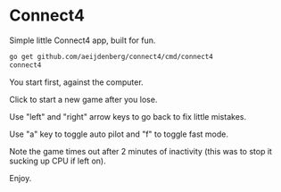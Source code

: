 # Connect4

Simple little Connect4 app, built for fun.

```bash
go get github.com/aeijdenberg/connect4/cmd/connect4
connect4
```

You start first, against the computer.

Click to start a new game after you lose.

Use "left" and "right" arrow keys to go back to fix little mistakes.

Use "a" key to toggle auto pilot and "f" to toggle fast mode.

Note the game times out after 2 minutes of inactivity (this was to stop it sucking up CPU if left on).

Enjoy.
